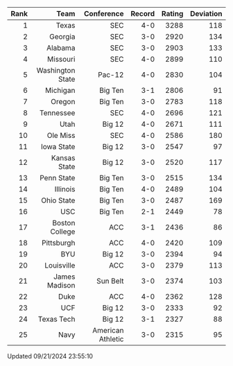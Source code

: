| Rank  | Team                 | Conference           | Record   | Rating | Deviation |
| ---:  | ---:                 | ---:                 | ---:     | ---:   | ---:      |
| 1     | Texas                | SEC                  | 4-0      | 3288   | 118       |
| 2     | Georgia              | SEC                  | 3-0      | 2920   | 134       |
| 3     | Alabama              | SEC                  | 3-0      | 2903   | 133       |
| 4     | Missouri             | SEC                  | 4-0      | 2899   | 110       |
| 5     | Washington State     | Pac-12               | 4-0      | 2830   | 104       |
| 6     | Michigan             | Big Ten              | 3-1      | 2806   | 91        |
| 7     | Oregon               | Big Ten              | 3-0      | 2783   | 118       |
| 8     | Tennessee            | SEC                  | 4-0      | 2696   | 121       |
| 9     | Utah                 | Big 12               | 4-0      | 2671   | 111       |
| 10    | Ole Miss             | SEC                  | 4-0      | 2586   | 180       |
| 11    | Iowa State           | Big 12               | 3-0      | 2547   | 97        |
| 12    | Kansas State         | Big 12               | 3-0      | 2520   | 117       |
| 13    | Penn State           | Big Ten              | 3-0      | 2515   | 134       |
| 14    | Illinois             | Big Ten              | 4-0      | 2489   | 104       |
| 15    | Ohio State           | Big Ten              | 3-0      | 2487   | 169       |
| 16    | USC                  | Big Ten              | 2-1      | 2449   | 78        |
| 17    | Boston College       | ACC                  | 3-1      | 2436   | 86        |
| 18    | Pittsburgh           | ACC                  | 4-0      | 2420   | 109       |
| 19    | BYU                  | Big 12               | 3-0      | 2394   | 94        |
| 20    | Louisville           | ACC                  | 3-0      | 2379   | 113       |
| 21    | James Madison        | Sun Belt             | 3-0      | 2374   | 103       |
| 22    | Duke                 | ACC                  | 4-0      | 2362   | 128       |
| 23    | UCF                  | Big 12               | 3-0      | 2333   | 92        |
| 24    | Texas Tech           | Big 12               | 3-1      | 2327   | 88        |
| 25    | Navy                 | American Athletic    | 3-0      | 2315   | 95        |

Updated 09/21/2024 23:55:10
